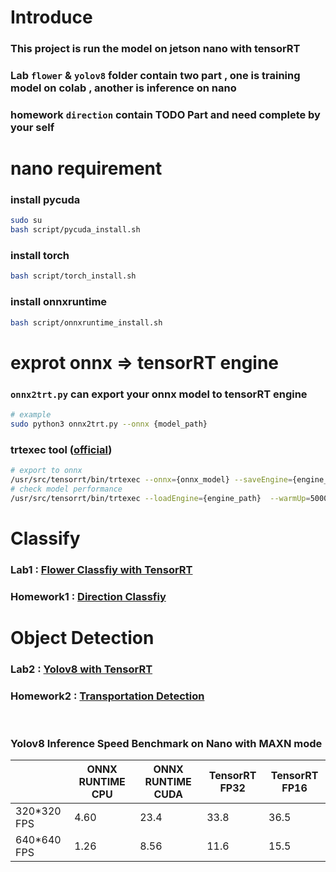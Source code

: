 # Introduce
### This project is run the model on jetson nano with tensorRT
### Lab ```flower``` & ```yolov8``` folder contain two part , one is training model on colab , another is inference on nano
### homework ```direction``` contain TODO Part and need complete by your self 

# nano requirement

### install pycuda
```bash
sudo su
bash script/pycuda_install.sh
```

### install torch 
```bash
bash script/torch_install.sh
```

### install onnxruntime
```bash
bash script/onnxruntime_install.sh
```

# exprot onnx => tensorRT engine

### ```onnx2trt.py``` can export your onnx model to tensorRT engine
```bash
# example
sudo python3 onnx2trt.py --onnx {model_path}
```

### trtexec tool ([official](https://developer.nvidia.com/zh-cn/blog/tensorrt-trtexec-cn/))
```bash
# export to onnx
/usr/src/tensorrt/bin/trtexec --onnx={onnx_model} --saveEngine={engine_path}
# check model performance
/usr/src/tensorrt/bin/trtexec --loadEngine={engine_path}  --warmUp=5000
```

# Classify
### Lab1 : [Flower Classfiy with TensorRT](flower/)
### Homework1 : [Direction Classfiy](homework/direction/)

# Object Detection
### Lab2 : [Yolov8 with TensorRT](yolov8/)
### Homework2 : [Transportation Detection](homework/transportation/)
<br>

### Yolov8 Inference Speed Benchmark on Nano with MAXN mode

| | ONNX RUNTIME CPU | ONNX RUNTIME CUDA | TensorRT FP32 | TensorRT FP16 |
|-| ---------------- | ----------------- | ------------- | ------------- |
|320*320 FPS|  4.60   |      23.4        |  33.8         |          36.5 |
|640*640 FPS| 1.26   |      8.56         |  11.6         |          15.5 |
